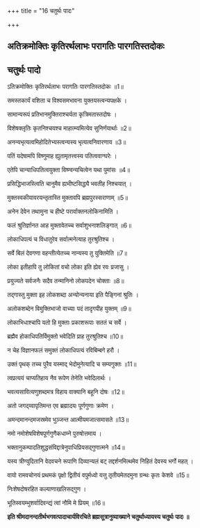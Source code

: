 +++
title = "16 चतुर्थः पादः"

+++


## अतिक्रमोक्तिः कृतिरर्थलाभः परागतिः पारगतिस्तदोकः

## चतुर्थः पादो

ऽतिक्रमोक्तिः कृतिरर्थलाभः परागतिः पारगतिस्तदोकः ॥1॥

समस्तकार्यं वशिता च विश्वसमभावना युक्तयस्त्वन्यपक्षके ।

सामान्यरूपं प्रतिभानमुक्तिराश्चर्यता कृत्रिमतास्तदोषः ।

विशेषक्लृतिः कृतनिश्चयश्च माहात्म्यमित्येव सुनिर्णयार्थाः ॥2॥

अनन्यभृत्यत्वमिहोदितेभ्यस्त्वन्यस्य भृत्यत्वनिवारणाय ॥3॥

पतिं यदेषामपि विष्णुमाह ह्युतामृतत्त्वस्य पतित्ववाग्घरेः ।

एतेपि चान्याधिपतित्वयुक्ता विष्ण्वन्यचित्वेन यथा पुमांसः ॥4॥

प्रसिद्धिभाजस्त्विति चानुमैव ह्यभीष्टसिद्ध्यै भवतीह निश्चयात् ।

मुक्तस्वकीयावरयन्तृतास्ति मुक्तावपि ब्रह्मपुरस्सराणाम् ॥5॥

अनेन देवेन तथामुना च हीष्टे परार्वाक्तनलोकिनामिति ।

फलं श्रुतिर्ज्ञानत आह मुक्तावेतच्च सर्वाशुभनाशलिङ्गात् ॥6॥

लोकाधिपत्यं च विधातुरेव सर्वात्मनेत्याह तुरश्रुतिश्च ।

सर्वे बिलं देवगणा वहन्तीत्येतच्च नान्यस्य तु युक्तिमेति ॥7॥

लोका इतीहापि तु लोकितां वचो लोका इति ह्येव रवः प्रजासु ।

प्रयुज्यते सर्वजनैः सदैव तन्मानिनो लोकपदेन चोक्ताः ॥8॥

तद्गास्तु मुक्ता इह लोकशब्दा अन्योन्यनाया इति पैङ्गिनां श्रुतिः ।

अलोकशब्देन विमुक्तिभाजो वाच्याः पदं तादृगपीह युक्तम् ॥9॥

लोकाभिधाश्चापि यतो हि मुक्ताः प्रकाशरूपाः सततं च सर्वे ।

ब्रह्मैव होकाधिपतिर्विमुक्तो भवेदिति प्राह तुरश्रुतिश्च ॥10॥

न चेह विज्ञानफलं समुक्तं लोकाधिपत्यं रविबिम्बगे हरौ ।

उक्तं पृथक् तच्च पुरैव यस्माद् भेदोमुनेत्यादि च सम्यगुक्तः ॥11॥

त्वप्रत्ययं चाप्यतिहाय नैव रूपेण तेनेति भवेदिलार्थः ।

भवत्यसावित्यणुशब्दमत्र विहाय वाक्यानि बहूनि दोषः ॥12॥

अतो जगद्य्वापृतिमन्त एव ब्रह्मादयः पूर्णगुणाः क्रमेण ।

अमन्दमानन्दमजस्रमेव भुञ्जन्त आत्मीयमजात्समासते ॥13॥

नमो नमोशेषविशेषपूर्णगुणैकधाम्ने पुरुषोत्तमाय ।

भक्तानुकम्पादतिशुद्धसंविद्दात्रेनुपाधिप्रियसद्गुणात्मने ॥14॥

यस्य त्रीण्युदितानि वेदवचने रूपाणि दिव्यान्यलं बट् तद्दर्शनमित्थमेव निहितं देवस्य भर्गो महत् ।

वायो रामवचोनयं प्रथमकं पृक्षो द्वितीयं वपुर्मध्वो यत्तु तृतीयमेतदमुना ग्रन्थः कृतः केशवे ॥15॥

निःशेषदोषरहित कल्याणाखलिसद्गुण ।

भूतिस्वयम्भुशर्वादिवन्द्यं त्वां नौमि मे प्रियम् ॥16॥

**इति श्रीमदानन्दतीर्थभगवत्पादाचार्यविरचिते ब्रह्मसूत्रानुव्याख्याने चतुर्थाध्यायस्य चतुर्थः पादः ॥**


